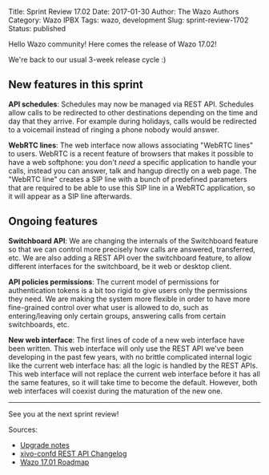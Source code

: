 Title: Sprint Review 17.02
Date: 2017-01-30
Author: The Wazo Authors
Category: Wazo IPBX
Tags: wazo, development
Slug: sprint-review-1702
Status: published

Hello Wazo community! Here comes the release of Wazo 17.02!

We're back to our usual 3-week release cycle :)

New features in this sprint
---------------------------

**API schedules**: Schedules may now be managed via REST API. Schedules allow calls to be redirected to other destinations depending on the time and day that they arrive. For example during holidays, calls would be redirected to a voicemail instead of ringing a phone nobody would answer.

**WebRTC lines**: The web interface now allows associating "WebRTC lines" to users. WebRTC is a recent feature of browsers that makes it possible to have a web softphone: you don't _need_ a specific application to handle your calls, instead you can answer, talk and hangup directly on a web page. The "WebRTC line" creates a SIP line with a bunch of predefined parameters that are required to be able to use this SIP line in a WebRTC application, so it will appear as a SIP line afterwards.

Ongoing features
----------------

**Switchboard API**: We are changing the internals of the Switchboard feature so that we can control more precisely how calls are answered, transferred, etc. We are also adding a REST API over the switchboard feature, to allow different interfaces for the switchboard, be it web or desktop client.

**API policies permissions**: The current model of permissions for authentication tokens is a bit too rigid to give users only the permissions they need. We are making the system more flexible in order to have more fine-grained control over what user is allowed to do, such as entering/leaving only certain groups, answering calls from certain switchboards, etc.

**New web interface**: The first lines of code of a new web interface have been written. This web interface will only use the REST API we've been developing in the past few years, with no brittle complicated internal logic like the current web interface has: all the logic is handled by the REST APIs. This web interface will not replace the current web interface before it has all the same features, so it will take time to become the default. However, both web interfaces will coexist during the maturation of the new one.

---

See you at the next sprint review!

Sources:

* [Upgrade notes](http://documentation.wazo.community/en/wazo-17.02/upgrade/upgrade.html#upgrade-notes)
* [xivo-confd REST API Changelog](http://documentation.wazo.community/en/wazo-17.02/api_sdk/rest_api/confd/changelog.html)
* [Wazo 17.01 Roadmap](http://projects.wazo.community/versions/254)
